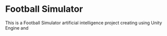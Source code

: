 # Football Simulator
This is a Football Simulator artificial intelligence project creating using Unity Engine and 
